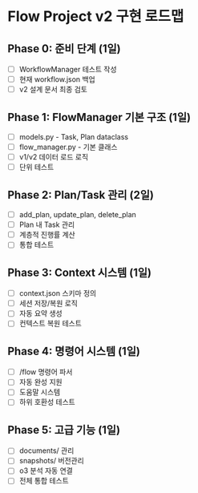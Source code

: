 # Flow Project v2 구현 로드맵

## Phase 0: 준비 단계 (1일)
- [ ] WorkflowManager 테스트 작성
- [ ] 현재 workflow.json 백업
- [ ] v2 설계 문서 최종 검토

## Phase 1: FlowManager 기본 구조 (1일)
- [ ] models.py - Task, Plan dataclass
- [ ] flow_manager.py - 기본 클래스
- [ ] v1/v2 데이터 로드 로직
- [ ] 단위 테스트

## Phase 2: Plan/Task 관리 (2일)
- [ ] add_plan, update_plan, delete_plan
- [ ] Plan 내 Task 관리
- [ ] 계층적 진행률 계산
- [ ] 통합 테스트

## Phase 3: Context 시스템 (1일)
- [ ] context.json 스키마 정의
- [ ] 세션 저장/복원 로직
- [ ] 자동 요약 생성
- [ ] 컨텍스트 복원 테스트

## Phase 4: 명령어 시스템 (1일)
- [ ] /flow 명령어 파서
- [ ] 자동 완성 지원
- [ ] 도움말 시스템
- [ ] 하위 호환성 테스트

## Phase 5: 고급 기능 (1일)
- [ ] documents/ 관리
- [ ] snapshots/ 버전관리
- [ ] o3 분석 자동 연결
- [ ] 전체 통합 테스트
